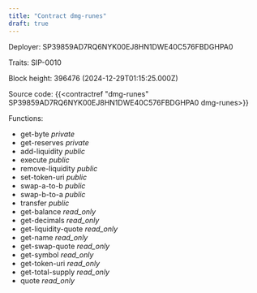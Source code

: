 ```yaml
---
title: "Contract dmg-runes"
draft: true
---
```

Deployer: SP39859AD7RQ6NYK00EJ8HN1DWE40C576FBDGHPA0

Traits:
 SIP-0010



Block height: 396476 (2024-12-29T01:15:25.000Z)

Source code: {{<contractref "dmg-runes" SP39859AD7RQ6NYK00EJ8HN1DWE40C576FBDGHPA0 dmg-runes>}}

Functions:

* get-byte _private_
* get-reserves _private_
* add-liquidity _public_
* execute _public_
* remove-liquidity _public_
* set-token-uri _public_
* swap-a-to-b _public_
* swap-b-to-a _public_
* transfer _public_
* get-balance _read_only_
* get-decimals _read_only_
* get-liquidity-quote _read_only_
* get-name _read_only_
* get-swap-quote _read_only_
* get-symbol _read_only_
* get-token-uri _read_only_
* get-total-supply _read_only_
* quote _read_only_
